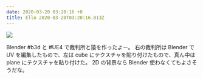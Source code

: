 ```yaml
---
date: 2020-03-20 03:20:16 +0
title: Ello 2020-03-20T03:20:16.813Z
---
```

![](https://assets2.ello.co/uploads/asset/attachment/11086926/ello-optimized-c7bdfb6b.jpg)

Blender #b3d と #UE4 で裁判所と猿を作ったよー。
右の裁判所は Blender で UV を編集したもので、左は cube にテクスチャを貼り付けたもので、真ん中は plane にテクスチャを貼り付けた。
2D の背景なら Blender 使わなくてもよさそうだな。

